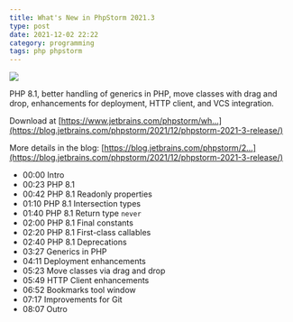 ```yaml
---
title: What's New in PhpStorm 2021.3
type: post
date: 2021-12-02 22:22
category: programming
tags: php phpstorm
---
```


![](https://www.youtube.com/watch?v=NfGpGHNAalc&rel=0)

PHP 8.1, better handling of generics in PHP, move classes with drag and drop, enhancements for deployment, HTTP client, and VCS integration.

Download at [https://www.jetbrains.com/phpstorm/wh...](https://blog.jetbrains.com/phpstorm/2021/12/phpstorm-2021-3-release/)

More details in the blog: [https://blog.jetbrains.com/phpstorm/2...](https://blog.jetbrains.com/phpstorm/2021/12/phpstorm-2021-3-release/)

* 00:00 Intro
* 00:23 PHP 8.1
* 00:42 PHP 8.1 Readonly properties
* 01:10 PHP 8.1 Intersection types
* 01:40 PHP 8.1 Return type `never`
* 02:00 PHP 8.1 Final constants
* 02:20 PHP 8.1 First-class callables
* 02:40 PHP 8.1 Deprecations
* 03:27 Generics in PHP
* 04:11 Deployment enhancements
* 05:23 Move classes via drag and drop
* 05:49 HTTP Client enhancements
* 06:52 Bookmarks tool window
* 07:17 Improvements for Git
* 08:07 Outro
